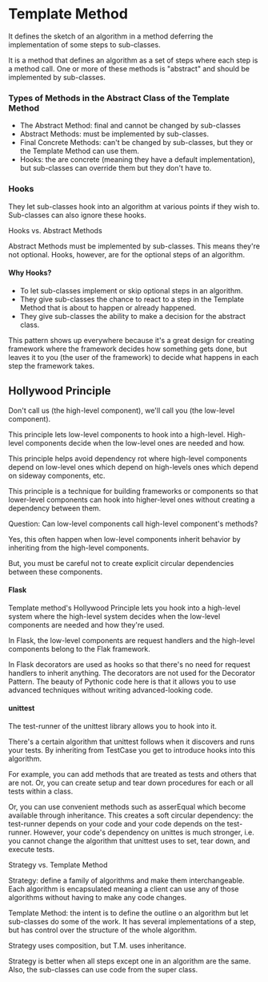 # Template Method

It defines the sketch of an algorithm in a method deferring the implementation of some steps to sub-classes.

It is a method that defines an algorithm as a set of steps where each step is a method call. One or more of these methods is "abstract" and should be implemented by sub-classes.

### Types of Methods in the Abstract Class of the Template Method

* The Abstract Method: final and cannot be changed by sub-classes
* Abstract Methods: must be implemented by sub-classes.
* Final Concrete Methods: can't be changed by sub-classes, but they or the Template Method can use them.
* Hooks: the are concrete \(meaning they have a default implementation\), but sub-classes can override them but they don't have to.

### Hooks

They let sub-classes hook into an algorithm at various points if they wish to. Sub-classes can also ignore these hooks.

Hooks vs. Abstract Methods

Abstract Methods must be implemented by sub-classes. This means they're not optional. Hooks, however, are for the optional steps of an algorithm.

#### Why Hooks?

* To let sub-classes implement or skip optional steps in an algorithm.
* They give sub-classes the chance to react to a step in the Template Method that is about to happen or already happened.
* They give sub-classes the ability to make a decision for the abstract class.

This pattern shows up everywhere because it's a great design for creating framework where the framework decides how something gets done, but leaves it to you \(the user of the framework\) to decide what happens in each step the framework takes.

## Hollywood Principle

Don't call us \(the high-level component\), we'll call you \(the low-level component\).

This principle lets low-level components to hook into a high-level. High-level components decide when the low-level ones are needed and how.

This principle helps avoid dependency rot where high-level components depend on low-level ones which depend on high-levels ones which depend on sideway components, etc.

This principle is a technique for building frameworks or components so that lower-level components can hook into higher-level ones without creating a dependency between them.

Question: Can low-level components call high-level component's methods?

Yes, this often happen when low-level components inherit behavior by inheriting from the high-level components.

But, you must be careful not to create explicit circular dependencies between these components.

#### Flask

Template method's Hollywood Principle lets you hook into a high-level system where the high-level system decides when the low-level components are needed and how they're used.

In Flask, the low-level components are request handlers and the high-level components belong to the Flak framework.

In Flask decorators are used as hooks so that there's no need for request handlers to inherit anything. The decorators are not used for the Decorator Pattern. The beauty of Pythonic code here is that it allows you to use advanced techniques without writing advanced-looking code.

#### unittest

The test-runner of the unittest library allows you to hook into it.

There's a certain algorithm that unittest follows when it discovers and runs your tests. By inheriting from TestCase you get to introduce hooks into this algorithm.

For example, you can add methods that are treated as tests and others that are not. Or, you can create setup and tear down procedures for each or all tests within a class.

Or, you can use convenient methods such as asserEqual which become available through inheritance. This creates a soft circular dependency: the test-runner depends on your code and your code depends on the test-runner. However, your code's dependency on unittes is much stronger, i.e. you cannot change the algorithm that unittest uses to set, tear down, and execute tests.

Strategy vs. Template Method

Strategy: define a family of algorithms and make them interchangeable. Each algorithm is encapsulated meaning a client can use any of those algorithms without having to make any code changes.

Template Method: the intent is to define the outline o an algorithm but let sub-classes do some of the work. It has several implementations of a step, but has control over the structure of the whole algorithm.

Strategy uses composition, but T.M. uses inheritance.

Strategy is better when all steps except one in an algorithm are the same. Also, the sub-classes can use code from the super class.

